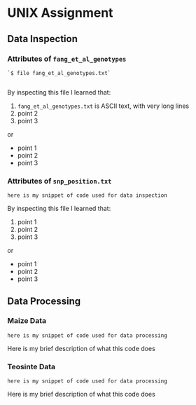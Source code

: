 # UNIX Assignment

## Data Inspection

### Attributes of `fang_et_al_genotypes`

```
`$ file fang_et_al_genotypes.txt`


```

By inspecting this file I learned that:

1.  `fang_et_al_genotypes.txt` is ASCII text, with very long lines
2. point 2
3. point 3

or

* point 1
* point 2
* point 3

### Attributes of `snp_position.txt`

```
here is my snippet of code used for data inspection
```

By inspecting this file I learned that:

1. point 1
2. point 2
3. point 3

or

* point 1
* point 2
* point 3

## Data Processing

### Maize Data

```
here is my snippet of code used for data processing
```

Here is my brief description of what this code does


### Teosinte Data

```
here is my snippet of code used for data processing
```

Here is my brief description of what this code does
